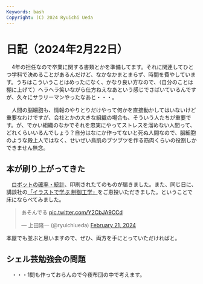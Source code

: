 ```yaml
---
Keywords: bash
Copyright: (C) 2024 Ryuichi Ueda
---
```


# 日記（2024年2月22日）

　4年の担任なので卒業に関する書類とかを準備してます。それに関連してひとつ学科で決めることがあるんだけど、なかなかまとまらず、時間を費やしています。うちはこういうことはめったになく、かなり良い方なので、（自分のことは棚に上げて）ヘラヘラ笑いながら仕方ねえなあという感じでさばいているんですが、久々にサラリーマンやったなあと・・・。

　人間の脳細胞も、情報のやりとりだけやって何かを直接動かしてはいないけど重要なわけですが、会社とかの大きな組織の場合も、そういう人たちが重要です。が、でかい組織のなかでそれを忠実にやってストレスを溜めない人間って、どれくらいいるんでしょう？自分はなにか作ってないと死ぬ人間なので、脳細胞のような殿上人ではなく、せいぜい鳥肌のブツブツを作る筋肉くらいの役割しかできません無念。


## 本が刷り上がってきた

　[ロボットの確率・統計](https://amzn.to/3T6tJce)、印刷されたてのものが届きました。また、同じ日に、講談社の[「イラストで学ぶ 制御工学」](https://amzn.to/3ORmy5m)をご恵投いただきました。ということで床にならべてみました。

<blockquote class="twitter-tweet"><p lang="ja" dir="ltr">あそんでる <a href="https://t.co/Y2CbJA9CCd">pic.twitter.com/Y2CbJA9CCd</a></p>&mdash; 上田隆一 (@ryuichiueda) <a href="https://twitter.com/ryuichiueda/status/1760272160881561613?ref_src=twsrc%5Etfw">February 21, 2024</a></blockquote> <script async src="https://platform.twitter.com/widgets.js" charset="utf-8"></script>

本屋でも並ぶと思いますので、ぜひ、両方を手にとっていただければと。

## シェル芸勉強会の問題

　・・・1問も作っておらんので今夜布団の中で考えます。

